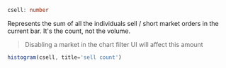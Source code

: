 ```ts
csell: number
```

Represents the sum of all the individuals sell / short market orders in the current bar.
It's the count, not the volume.
> Disabling a market in the chart filter UI will affect this amount


```ts
histogram(csell, title='sell count')
```